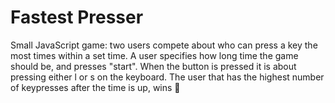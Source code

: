 # Fastest Presser

Small JavaScript game: two users compete about who can press a key the most times within a set time. A user specifies how long time the game should be, and presses "start". When the button is pressed it is about pressing either l or s on the keyboard. The user that has the highest number of keypresses after the time is up, wins 🎉
